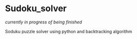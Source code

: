# Sudoku_solver

*currently in progress of being finished*

Soduku puzzle solver using python and backtracking algorithm 
